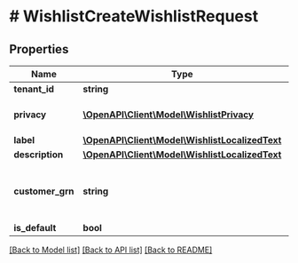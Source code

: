 # # WishlistCreateWishlistRequest


## Properties 


Name | Type | Description | Notes
------------ | ------------- | ------------- | -------------
**tenant_id**| **string** |   |
**privacy**| [**\OpenAPI\Client\Model\WishlistPrivacy**](WishlistPrivacy.md) |  for more information please, see Model/WishlistPrivacy.php  |
**label**| [**\OpenAPI\Client\Model\WishlistLocalizedText**](WishlistLocalizedText.md) |   | [optional]
**description**| [**\OpenAPI\Client\Model\WishlistLocalizedText**](WishlistLocalizedText.md) |   | [optional]
**customer_grn**| **string** | If the customer GRN is set on JWT, it will be used as default. Otherwise, it will be used the customer_grn field.  | [optional]
**is_default**| **bool** |   | [optional]


[[Back to Model list]](../../README.md#models) [[Back to API list]](../../README.md#endpoints) [[Back to README]](../../README.md)

